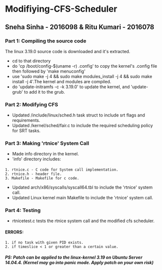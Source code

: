 # Modifiying-CFS-Scheduler

## Sneha Sinha - 2016098 & Ritu Kumari - 2016078

### Part 1: Compiling the source code
The linux 3.19.0 source code is downloaded and it's
extracted.
- cd to that directory
- do 'cp /boot/config-$(uname -r) .config' to copy the kernel's .config file then followed by 'make menuconfig'
- use 'sudo make -j 4 && sudo make modules_install -j 4 && sudo make install -j 4'.The kernel and modules are compiled.
- do 'update-initramfs -c -k 3.19.0' to update the kernel, and 'update-grub' to add it to the grub.

### Part 2: Modifying CFS
- Updated /include/linux/sched.h task struct to include srt flags and requirements.
- Updated /kernel/sched/fair.c to include the required scheduling policy for SRT tasks.

### Part 3: Making 'rtnice' System Call
- Made info directory in the kernel.
- 'info' directory includes:
####
	1. rtnice.c - C code for System call implementation.
	2. rtnice.h - header file.
	3. Makefile - Makefile for c code.
       
- Updated arch/x86/syscalls/syscall64.tbl to include the 'rtnice' system call.
- Updated Linux kernel main Makefile to include the 'rtnice' system call.

### Part 4: Testing
- rtnicetest.c tests the rtnice system call and the modified cfs scheduler.
#### ERRORS:
	1. if no task with given PID exists.
	2. if timeslice < 1 or greater than a certain value.
	
##### PS: Patch can be applied to the linux-kernel 3.19 on Ubuntu Server 14.04.4. (Kernel may go into panic mode. Apply patch on your own risk)
